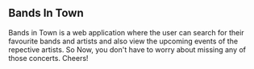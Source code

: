## Bands In Town

Bands in Town is a web application where the user can search for their favourite bands and artists and also view the upcoming events of the repective artists. So Now, you don't have to worry about missing any of those concerts. Cheers!